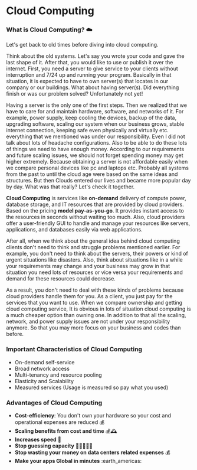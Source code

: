 # Cloud Computing

### What is Cloud Computing? :cloud:

Let's get back to old times before diving into cloud computing.

Think about the old systems. Let's say you wrote your code and gave the last shape of it. After that, you would like to use or publish it over the internet. First, you need a server to give service to your clients without interruption and 7/24 up and running your program. Basically in that situation, it is expected to have to own server(s) that locates in our company or our buildings. What about having server(s). Did everything finish or was our problem solved? Unfortunately not yet!&#x20;

Having a server is the only one of the first steps. Then we realized that we have to care for and maintain hardware, software, and networks of it. For example, power supply, keep cooling the devices, backup of the data, upgrading software, scaling our system when our business grows, stable internet connection, keeping safe even physically and virtually etc. everything that we mentioned was under our responsibility. Even I did not talk about lots of headache configurations.  Also to be able to do these lots of things we need to have enough money. According to our requirements and future scaling issues, we should not forget spending money may get higher extremely. Because obtaining a server is not affordable easily when we compare personal devices like pc and laptops etc.  Probably all systems from the past to until the cloud age were based on the same ideas and structures. But then Clouds entered our lives and became more popular day by day. What was that really? Let's check it together.

**Cloud Computing** is services like **on-demand** delivery of compute power, database storage, and IT resources that are provided by cloud providers. Based on the pricing **model pay-as-you-go**. It provides instant access to the resources in seconds without waiting too much. Also, cloud providers offer a user-friendly GUI to handle and manage your resources like servers, applications, and databases easily via web applications.

After all, when we think about the general idea behind cloud computing clients don't need to think and struggle problems mentioned earlier. For example, you don't need to think about the servers, their powers or kind of urgent situations like disasters. Also, think about situations like in a while your requirements may change and your business may grow in that situation you need lots of resources or vice versa your requirements and demand for these resources could decrease.

As a result, you don't need to deal with these kinds of problems because cloud providers handle them for you. As a client, you just pay for the services that you want to use. When we compare ownership and getting cloud computing service, It is obvious in lots of situation cloud computing is a much cheaper option than owning one. In addition to that all the scaling, network, and power supply issues are not under your responsibility anymore. So that you may more focus on your business and codes than before.

### Important Characteristics of Cloud Computing

* On-demand self-service
* Broad network access
* Multi-tenancy and resource pooling
* Elasticity and Scalability
* Measured services (Usage is measured so pay what you used)

### Advantages of Cloud Computing

* **Cost-efficiency**: You don't own your hardware so your cost and operational expenses are reduced 💰
* **Scaling benefits from cost and time** 💰🕰
* **Increases speed** 🚀
* **Stop guessing capacity** 👨🏾‍💻👩‍💻
* **Stop wasting your money on data centers related expenses** 💰
* **Make your apps Global in minutes** :earth\_americas:
